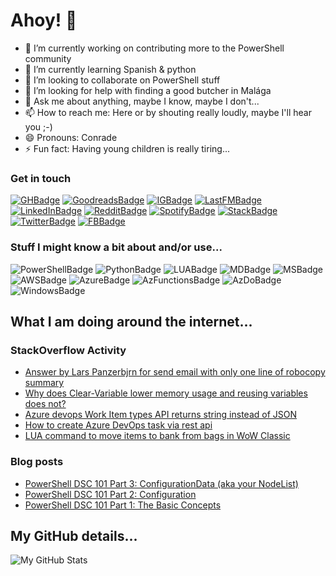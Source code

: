 # Ahoy! 👋

<!--
**Panzerbjrn/Panzerbjrn** is a ✨ _special_ ✨ repository because its `README.md` (this file) appears on your GitHub profile.

Here are some ideas to get you started:
-->

- 🔭 I’m currently working on contributing more to the PowerShell community
- 🌱 I’m currently learning Spanish & python
- 👯 I’m looking to collaborate on PowerShell stuff
- 🤔 I’m looking for help with finding a good butcher in Malága
- 💬 Ask me about anything, maybe I know, maybe I don't...
- 📫 How to reach me: Here or by shouting really loudly, maybe I'll hear you ;-)
- 😄 Pronouns: Conrade
- ⚡ Fun fact: Having young children is really tiring...


### Get in touch
[![GHBadge]][GHProfile]
[![GoodreadsBadge]][GoodreadsProfile]
[![IGBadge]][IGProfile]
[![LastFMBadge]][LastFMProfile]
[![LinkedInBadge]][LinkedInProfile]
[![RedditBadge]][RedditProfile]
[![SpotifyBadge]][SpotifyProfile]
[![StackBadge]][StackOverFlowProfile]
[![TwitterBadge]][TwitterProfile]
[![FBBadge]][FBProfile]
### Stuff I might know a bit about and/or use...
![PowerShellBadge] 
![PythonBadge] 
![LUABadge]
![MDBadge]
![MSBadge]
![AWSBadge]
![AzureBadge]
![AzFunctionsBadge]
![AzDoBadge]
![WindowsBadge]

## What I am doing around the internet...
### StackOverflow Activity
<!-- STACKOVERFLOW:START -->
- [Answer by Lars Panzerbjrn for send email with only one line of robocopy summary](https://stackoverflow.com/questions/67336808/send-email-with-only-one-line-of-robocopy-summary/67337656#67337656)
- [Why does Clear-Variable lower memory usage and reusing variables does not?](https://stackoverflow.com/questions/67234296/why-does-clear-variable-lower-memory-usage-and-reusing-variables-does-not)
- [Azure devops Work Item types API returns string instead of JSON](https://stackoverflow.com/questions/65783161/azure-devops-work-item-types-api-returns-string-instead-of-json)
- [How to create Azure DevOps task via rest api](https://stackoverflow.com/questions/65776209/how-to-create-azure-devops-task-via-rest-api)
- [LUA command to move items to bank from bags in WoW Classic](https://stackoverflow.com/questions/62020451/lua-command-to-move-items-to-bank-from-bags-in-wow-classic)
<!-- STACKOVERFLOW:END -->

### Blog posts
<!-- BLOG-POST-LIST:START -->
- [PowerShell DSC 101 Part 3: ConfigurationData (aka your NodeList)](https://itineranty.net/2017/02/15/powershell-dsc-101-part-3-configurationdata-aka-your-nodelist/)
- [PowerShell DSC 101 Part 2: Configuration](https://itineranty.net/2017/02/14/powershell-dsc-101-part-2-configuration/)
- [PowerShell DSC 101 Part 1: The Basic Concepts](https://itineranty.net/2017/02/13/powershell-dsc-101-part-1/)
<!-- BLOG-POST-LIST:END -->

## My GitHub details...
<img align="left" alt="My GitHub Stats" src="https://github-readme-stats.vercel.app/api?username=panzerbjrn&show_icons=true&hide_border=true&theme=dark&hide=stars&bg_color=0c0f0f" />

[FBBadge]: https://img.shields.io/badge/Facebook-0077B5?style=for-the-badge&logo=facebook&logoColor=black
[GHBadge]: https://img.shields.io/badge/GitHub-100000?style=for-the-badge&logo=github&logoColor=red
[GoodreadsBadge]: https://img.shields.io/badge/Goodreads-372213?style=for-the-badge&logo=Goodreads&logoColor=red
[IGBadge]: https://img.shields.io/badge/Instagram-D51007?style=for-the-badge&logo=instagram&logoColor=black "IG: Panzerbjrn"
[LastFMBadge]: https://img.shields.io/badge/LastFM-D51007?style=for-the-badge&logo=lastdotfm&logoColor=black
[LinkedInBadge]: https://img.shields.io/badge/LinkedIn-0077B5?style=for-the-badge&logo=linkedin&logoColor=black
[OKCBadge]: https://img.shields.io/badge/OKC-30363D?style=for-the-badge&logo=okcupid&logoColor=red
[RedditBadge]: https://img.shields.io/badge/Reddit-D51007?style=for-the-badge&logo=reddit&logoColor=black
[SpotifyBadge]: https://img.shields.io/badge/Spotify-100000?&style=for-the-badge&logo=spotify&logoColor=red
[StackBadge]: https://img.shields.io/badge/Stack_Overflow-FE7A16?style=for-the-badge&logo=stack-overflow&logoColor=white
[TwitterBadge]: https://img.shields.io/badge/Twitter-0077B5?style=for-the-badge&logo=twitter&logoColor=black "Twitter: Panzerbjrn"

[FBProfile]: https://www.facebook.com/panzerbjrn
[GHProfile]: https://github.com/panzerbjrn
[GoodreadsProfile]: http://goodreads.com/Panzerbjrn
[IGProfile]: https://instagram.com/Panzerbjrn
[LastFMProfile]: http://last.fm/user/lpetersson/
[LinkedInProfile]: https://www.linkedin.com/in/lpetersson
[OKCProfile]: https://www.okcupid.com/profile/16622764975055422715
[RedditProfile]: https://www.reddit.com/user/panzerbjrn
[SpotifyProfile]: https://open.spotify.com/user/1112679980?si=9d3730c21f2e4b1a
[TwitterProfile]: https://twitter.com/Panzerbjrn
[StackOverFlowProfile]: https://stackoverflow.com/users/4915226/lars-panzerbjrn
[PythonBadge]: https://img.shields.io/badge/Python-3776AB?style=for-the-badge&logo=python&logoColor=white
[LUABadge]: https://img.shields.io/badge/Lua-2C2D72?style=for-the-badge&logo=lua&logoColor=white
[PowershellBadge]: https://img.shields.io/badge/PowerShell-5391FE?style=for-the-badge&logo=PowerShell&logoColor=white
[MDBadge]: https://img.shields.io/badge/Python-3776AB?style=for-the-badge&logo=python&logoColor=white
[MSBadge]: https://img.shields.io/badge/Microsoft-666666?style=for-the-badge&logo=microsoft&logoColor=white
[AWSBadge]: https://img.shields.io/badge/Amazon_AWS-232F3E?style=for-the-badge&logo=amazon-aws&logoColor=white
[AzureBadge]: https://img.shields.io/badge/microsoft%20azure-0089D6?style=for-the-badge&logo=microsoft-azure&logoColor=white
[AzFunctionsBadge]: https://img.shields.io/badge/Azure_Functions-0062AD?style=for-the-badge&logo=azure-functions&logoColor=white
[AzDoBadge]: https://img.shields.io/badge/Azure_DevOps-0078D7?style=for-the-badge&logo=azure-devops&logoColor=white
[WindowsBadge]: https://img.shields.io/badge/Windows-0078D6?style=for-the-badge&logo=windows&logoColor=white
